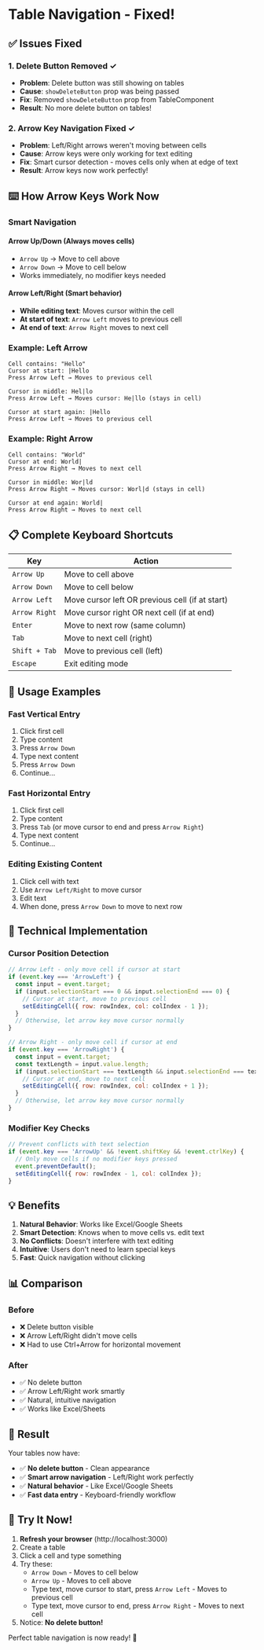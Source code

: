 # Table Navigation - Fixed!

## ✅ Issues Fixed

### **1. Delete Button Removed** ✓
- **Problem**: Delete button was still showing on tables
- **Cause**: `showDeleteButton` prop was being passed
- **Fix**: Removed `showDeleteButton` prop from TableComponent
- **Result**: No more delete button on tables!

### **2. Arrow Key Navigation Fixed** ✓
- **Problem**: Left/Right arrows weren't moving between cells
- **Cause**: Arrow keys were only working for text editing
- **Fix**: Smart cursor detection - moves cells only when at edge of text
- **Result**: Arrow keys now work perfectly!

## ⌨️ How Arrow Keys Work Now

### **Smart Navigation**

#### **Arrow Up/Down** (Always moves cells)
- `Arrow Up` → Move to cell above
- `Arrow Down` → Move to cell below
- Works immediately, no modifier keys needed

#### **Arrow Left/Right** (Smart behavior)
- **While editing text**: Moves cursor within the cell
- **At start of text**: `Arrow Left` moves to previous cell
- **At end of text**: `Arrow Right` moves to next cell

### **Example: Left Arrow**
```
Cell contains: "Hello"
Cursor at start: |Hello
Press Arrow Left → Moves to previous cell

Cursor in middle: Hel|lo
Press Arrow Left → Moves cursor: He|llo (stays in cell)

Cursor at start again: |Hello
Press Arrow Left → Moves to previous cell
```

### **Example: Right Arrow**
```
Cell contains: "World"
Cursor at end: World|
Press Arrow Right → Moves to next cell

Cursor in middle: Wor|ld
Press Arrow Right → Moves cursor: Worl|d (stays in cell)

Cursor at end again: World|
Press Arrow Right → Moves to next cell
```

## 📋 Complete Keyboard Shortcuts

| Key | Action |
|-----|--------|
| `Arrow Up` | Move to cell above |
| `Arrow Down` | Move to cell below |
| `Arrow Left` | Move cursor left OR previous cell (if at start) |
| `Arrow Right` | Move cursor right OR next cell (if at end) |
| `Enter` | Move to next row (same column) |
| `Tab` | Move to next cell (right) |
| `Shift + Tab` | Move to previous cell (left) |
| `Escape` | Exit editing mode |

## 🎯 Usage Examples

### **Fast Vertical Entry**
1. Click first cell
2. Type content
3. Press `Arrow Down`
4. Type next content
5. Press `Arrow Down`
6. Continue...

### **Fast Horizontal Entry**
1. Click first cell
2. Type content
3. Press `Tab` (or move cursor to end and press `Arrow Right`)
4. Type next content
5. Continue...

### **Editing Existing Content**
1. Click cell with text
2. Use `Arrow Left/Right` to move cursor
3. Edit text
4. When done, press `Arrow Down` to move to next row

## 🔧 Technical Implementation

### **Cursor Position Detection**
```javascript
// Arrow Left - only move cell if cursor at start
if (event.key === 'ArrowLeft') {
  const input = event.target;
  if (input.selectionStart === 0 && input.selectionEnd === 0) {
    // Cursor at start, move to previous cell
    setEditingCell({ row: rowIndex, col: colIndex - 1 });
  }
  // Otherwise, let arrow key move cursor normally
}

// Arrow Right - only move cell if cursor at end
if (event.key === 'ArrowRight') {
  const input = event.target;
  const textLength = input.value.length;
  if (input.selectionStart === textLength && input.selectionEnd === textLength) {
    // Cursor at end, move to next cell
    setEditingCell({ row: rowIndex, col: colIndex + 1 });
  }
  // Otherwise, let arrow key move cursor normally
}
```

### **Modifier Key Checks**
```javascript
// Prevent conflicts with text selection
if (event.key === 'ArrowUp' && !event.shiftKey && !event.ctrlKey) {
  // Only move cells if no modifier keys pressed
  event.preventDefault();
  setEditingCell({ row: rowIndex - 1, col: colIndex });
}
```

## 💡 Benefits

1. **Natural Behavior**: Works like Excel/Google Sheets
2. **Smart Detection**: Knows when to move cells vs. edit text
3. **No Conflicts**: Doesn't interfere with text editing
4. **Intuitive**: Users don't need to learn special keys
5. **Fast**: Quick navigation without clicking

## 📊 Comparison

### **Before**
- ❌ Delete button visible
- ❌ Arrow Left/Right didn't move cells
- ❌ Had to use Ctrl+Arrow for horizontal movement

### **After**
- ✅ No delete button
- ✅ Arrow Left/Right work smartly
- ✅ Natural, intuitive navigation
- ✅ Works like Excel/Sheets

## 🎉 Result

Your tables now have:
- ✅ **No delete button** - Clean appearance
- ✅ **Smart arrow navigation** - Left/Right work perfectly
- ✅ **Natural behavior** - Like Excel/Google Sheets
- ✅ **Fast data entry** - Keyboard-friendly workflow

## 🚀 Try It Now!

1. **Refresh your browser** (http://localhost:3000)
2. Create a table
3. Click a cell and type something
4. Try these:
   - `Arrow Down` - Moves to cell below
   - `Arrow Up` - Moves to cell above
   - Type text, move cursor to start, press `Arrow Left` - Moves to previous cell
   - Type text, move cursor to end, press `Arrow Right` - Moves to next cell
5. Notice: **No delete button!**

Perfect table navigation is now ready! 🎯
